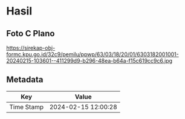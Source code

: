 # Hasil

## Foto C Plano

https://sirekap-obj-formc.kpu.go.id/32c9/pemilu/ppwp/63/03/18/20/01/6303182001001-20240215-103601--411299d9-b296-48ea-b64a-f15c619cc9c6.jpg


## Metadata

| Key        | Value               |
| ---------- | ------------------- |
| Time Stamp | 2024-02-15 12:00:28 |



